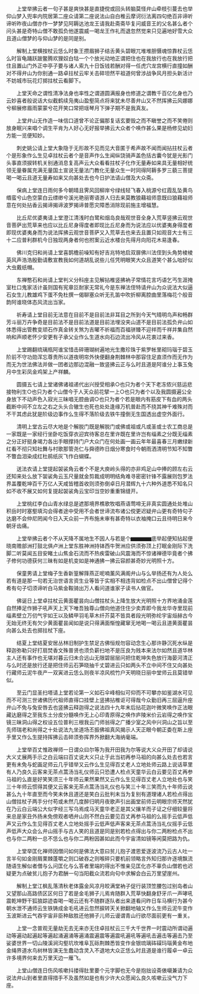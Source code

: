 <!-- { "loadSidebar": true } -->
　　上堂举拂云者一句子甚是爽快甚是直捷傥或回头转脑莫怪弁山牵枝引蔓去也举仰山梦入兜率内院居第二座众请第二座说法山自白椎云摩诃衍法离四句绝百非谛听谛听昨夜山僧亦作一梦梦见阿耨达池龙王请我赴斋斋毕复问威音王的父名甚么者个问头甚是奇特山僧不敢孤负他遂震威一喝龙王作礼而退忽然觉来只见遍地好雪大众且道山僧梦的与仰山梦的是同是别。

　　解制上堂横按杖云恁么时象王攒眉狮子结舌黄头碧眼兀堆堆胆慑魂惊靠杖云恁么时盲龟踊跃跛鳖腾欢狸奴白牯一个个放光动地正谓把住也在我放行也在我放行把住且置山门外正中亭子要与诸人索九十日饭钱若酬对得一任虎穴龙宫横行直撞如酬对不得弁山为你别通一路卓拄杖云牢关击碎坦然平祖道何曾涉战争风月担头新活计不妨城市玩花灯掷拄杖云看脚下。

　　上堂天命之谓性清净法身也率性之谓道圆满报身也修道之谓教千百亿化身也乃云妙喜者般说话大似截鹤续凫夷山盈壑简点将来犹未尽善弁山又不然挥拂云风娜娜兮柳展修眉雨蒙蒙兮花开笑口常把瑶琴月下弹子期不是我真友。

　　上堂弁山无作造一味信口道曾不论正偏那复话玄要毁之而不瞋誉之而不笑倦则放身眠兴来唱个调生平肯为人好心无好报举拂云大众者个唤作甚么果是杨修见幼妇方能一览便知妙。

　　刺史姚公请上堂大象隐于无形故不见而见大音匿于希声故不闻而闻拈拄杖云者个是形象作么生见卓拄杖云者个是音声作么生闻纵饶骑声盖色括古囊今犹是光影门头事直须捩转机关别通消息复高声云大众看看拄杖子化作无量寿如来具无量相好统领无量眷属充满无量国土宣说无量法门教化无量众生一时同得阿耨多罗三藐三菩提喝一喝云且道无量寿如来又向甚处去也今日护法请山僧及大众斋。

　　保病上堂连日雨何多今朝晴且霁风回柳岸兮绿线轻飞春入桃源兮红霞乱坠黄鸟缗蛮兮山色空蒙白云缥缈兮溪光艳丽寄语游人归去来莫教狼藉祖师意既曰狼藉祖师意在何处拈香云揭谛揭谛波罗揭谛普愿灾障悉消除现前施主增福慧。

　　比丘尼优婆夷请上堂澄江清浅时白鹭和烟岛良哉观世音全身入荒草竖拂云观世音菩萨出荒草来也应以比丘尼身得度者即现比丘尼身而为说法应以优婆夷身得度者即现优婆夷身而为说法挥拂云观世音菩萨又入荒草去也来去且置只如观音大士有三十二应普利群机今日独现两身者何也拊案云近水楼台先得月向阳花木易逢春。

　　佛川克归和尚请上堂喜鹊檐前噪知有好吉兆特地启双扉佛川法侄到头角势棱棱英风声浩浩殷勤请敷宣教我如何道胡乱说些儿任凭明眼笑大众且道笑个甚么咄好似大虫戴纸帽。

　　东禅憨石和尚请上堂判义分科座主见解拈椎竖拂衲子常情花言巧语乞丐生涯掩室杜口鬼家活计虽则国有宪章叵耐家无常礼今是东禅法侄特请弁山为众说法大似逼石女生儿教雄鸡下蛋不免杜撰一偈聊塞众听无孔笛中吹折柳离腔曲里落梅花个般音韵阿谁晓体态风流出当家。

　　祈寿请上堂目前无法意在目前不是目前法非耳目之所到今天气晴明鸟声和畅群芳斗丽万卉争奇是目前法不是目前法道是目前法埋没夹山道不是目前法孤负弁山如体悉得出管教变顽石作真金转关煞为吉曜不祈福而百福骈臻不迎祥而千祥并集自然响和声顺老怀少安更有子承父业作么生道水向石边流出冷风从花衷过来香。

　　上堂踢翻琉璃瓶阿谁宝惜击碎珊瑚树遍地光生撒珍珠于紫罗帐里砌玛瑙于碧玉阶前不守功勋浑忘尊贵所以道夜明帘外快便翻身荆棘林中那容住足直须作而无作为而无为世法佛法并做一团者边那边混融一致竖拂云正与么时且道是阿谁分上事玉兔月中生彩凤金鸡架上产祥麟。

　　圆摄五七请上堂诸佛诸祖递代出兴授受相承○也只为者个天下老冻侬兴慈运悲接物利生○也只为者个山僧今于人天众前花擘一上○也只为者个以及我圆摄遍公全身放下不动声色入寂光三昧唱无腔曲调○也只为者个若是眼内有筋皮下有血的两头截断中间不立左之右之头头合辙生也死也处处逢缘万机普赴而不挠其神千难殊对而不干其虑此犹是阶级边事作么生得不落阶级去铁牛撞倒无生国透出虚空外面行。

　　清明上堂古云尽大地是个解脱门既是解脱门或佛或祖或凡或圣或士农工商总是一家既是一家经行坐卧吃饭穿衣迎宾待客总在里许既在里许岂有缁素之分既无缁素之分正好挺身竭力各出手眼撑持门户大众门在何处画一画云年年最喜春三月嫩绿新红看不彻只知社舞与村歌那管尧仁与舜德昨日烟分寒食时今朝雨洒清明节知不知瞥不瞥血泪染成红杜鹃纸灰飞作白蝴蝶。

　　送法衣请上堂提起袈裟角云者个不是大庾岭头得的亦非鸡足山中捧的顾左右云还知来处么放下袈裟角云玉尺量就金剪裁成明明结角难寻密密针锋不露展则包罗法界盖覆乾坤百千万亿人天咸皆稽首收则须弥倒卓日月潜辉九十六种外道悉不知名只如不收不展又如何复提起袈裟角云宝印当空妙重重锦缝开。

　　上堂桃红李白山青水绿总是遮那境界樵歌牧唱燕语莺啼无非真实圆通处处堆山积岳时时塞壑填沟会得者途中受用不会者世谛流布诸公傥更迟疑弁山更有奇特句子达磨不会仲尼罔闻今日入天众前一齐布施未审有甚奇特以衣袖掩口云且待明日来今朝牙齿痛。

　　上堂举拂云者个不从天降不属地生不因人与若是个▆▆▆▆底举起便知拈起便晓南赡部洲打鼓北俱卢洲上堂东胜神洲持钵西牛贺洲应供须弥顶上打眠金刚际下洗脚二听莫闻五目安睹土山焦金石流而不热疾雷破山风震海而不惊诸禅德毕竟者个拂子修何功德获何三昧有如是机变如是神通拂一拂云容颜甚奇妙光明照十方。

　　保童男请上堂梅子生香新篁解箨燕正呢喃薰风满阁弁山与么举扬还有为人处么若有道是那一句若无治世语言资生业等皆于实相不相违背如检点不出山僧曾记得个希有句子切须谛听白马紫金鞍骑出万人看问道谁家子读书人做官。

　　佛诞日上堂卓拄杖云黄面瞿昙向山僧拄杖头上降生放大光明照十方界地涌金莲自然捧足作狮子吼声天上天下唯吾独尊山僧向他道住住少卖弄即今我龙华寺里现前缁素壁立万仞气宇如王以及鳞甲羽毛草木纤芥莫不皆具者段光明弥纶宇宙烜赫古今无始无终无有欠少黄面瞿昙闻如是说只得满面惭惶藏窜无地喝一喝云且道黄面瞿昙向甚么处去也掷拄杖下座。

　　结夏上堂结夏安居丛林旧制护生禁足古佛恒规勿容动念生心那许静沉死水纵是释迦弥勒只好打扇焚香文殊普贤也须负薪扫地不是压良为贱本来法尔如然且道华林主人还有事作也无堪对暮云归未合远山无限碧层层问把住乾坤失色放行海晏河清正与么时还是放行还是把住师云石笋晓抽千丈碧进云只如两头不立中间不住又向甚处行藏师云泥牛夜产一双寅进云恁么则夜半凉风梳竹户天明晓日丽中堂师云且莫错举似。

　　至云门显圣扫塔请上堂若论第一义如石伞峰相似可仰而不可攀亦如鉴湖水可见而不可测三世诸佛历代祖师直得口挂壁上竖拂拈椎讵可得哉今众勤旧再三屈逼升座弁山不免与兔安唇去也竖拂云释迦得之说法四十九年末后拈花迦叶微笑唤作正法眼藏达磨得之至我东土分皮分髓唤作无上心印青原得之唤作庐陵米价云岩得之唤作宝镜三昧洞山得之权设五位普利三根我云门师翁得之广播少室之风中兴洞山之旨以至先师瑞老和尚得之十处说法九坐道场丕振佛祖真风揭示人天正眼今朝正委在斯上座手里又作么生提持挥拂云击碎须弥挥界外掀翻大海纳毫端。

　　上堂举百丈惟政禅师一日谓众曰尔等为我开田我为尔等说大义众开田了却请说大义丈展两手示之白云端曰百丈说大义只止于此当初再参马祖的向甚么处去也若言更有未免与蛇画足师云几乎错举又云作么生见得百丈老人立地处师云路上说话草里有人乃良久云客来无茶点蒿汤当礼仪师云只恐遭人检点天童华云白云要见百丈再参马祖的么直是好笑笑须三十年师云果然果然又云作么生见得百丈老人立地处也与笑三十年师云惯得其便又云客来无茶点蒿汤当礼仪也与笑三十年三笑而九十年师云说甚么九十年直至而今笑未休且道还是笑白云批判未当为复别有道理诸人若检点得出山僧拄杖子两手分付苟或未然几度醉归明月夜歌声引出画堂前师云明眼宗师天然犹在乃云白云端公大似字经三写乌焉成马天童华老正是其父攘羊而子证之仔细较量将来总是家丑外扬未免傍观者哂弁山则不然白云要见百丈再参马祖的么摇手云低声低声又云作么生见得百丈老人立地处摇手云低声低声客来无茶点蒿汤当礼仪摇手云低声低声大众会么弁山摇手与古人笑的且道是同是别若检点得出与你二两粉检点不出也与你二两粉一总不恁么也与你二两粉因甚如此而今宇宙清如镜等闲莫把路为仇。

　　上堂举匡化禅师因僧问如何是佛法大意曰贫儿抱子渡恩爱逐波流乃云古人吐一言半句如金刚屑栗棘蓬嚼之则口破吞之则喉碎只要机前领略言外知归那许逐境飘流随语生解似者僧与么问匡化与么答者里端的得出不惟亲见匡化亦不辜负山僧若也迟疑更为点破贫儿抱子为君酬一句当阳截众流若向句中求解会白云万里望崖州。

　　解制上堂江枫乱落清秋老体露金风凉月皎满堂衲子促行装顶笠腰包过别岛者山又望那山高路债区区何日了若是金毛狮子儿焉肯随群入荒草快翻身舒牙爪一声哮吼震乾坤野干狐狼踪迹杳喝一喝云还有不随群逐队者出来道看问昨日车马横行为甚今朝水泄不通师云生铁铸成金毛吼进云忽然捩转天关掀翻地轴又作么生师云泥牛变作玉波斯进云气吞宇宙非臣种敌胜还他狮子儿师云谩谓青山行欲尽面前更有一重关。

　　上堂一念普观无量劫无去无来亦无住卓拄杖云三千大千世界一时震动所谓动遍动等遍动起遍起等遍起涌遍涌等遍涌震遍震等遍震吼遍吼等遍吼击遍击等遍击乃至娑婆世界一切山陵溪涧沟壑坑坎堆阜瓦砾荆棘悉皆变作金银琉璃砗磲玛瑙黄金布地金绳界道水鸟树林皆演无生蠢动含灵入不退地大众正恁么时且道是谁行履卓一卓云许多境界何来去万里天边一雁飞。

　　上堂山僧连日伤风咳嗽抖搂得肚里要个元字脚也无今是抱拙设斋俵嚫兼请为众说法弁山到者里直得措手不及虽然如是也有少许大众愿闻么良久咳嗽云没气力下座。

